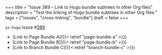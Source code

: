 +++
title = "Issue 389 – Link to Hugo bundle subtrees in other Org files"
description = "Test the linking of Hugo bundle subtrees in other Org files."
tags = ["issues", "cross-linking", "bundle"]
draft = false
+++

`ox-hugo` Issue #[389](https://github.com/kaushalmodi/ox-hugo/issues/389)

-   [Link to Page Bundle A]({{< relref "page-bundle-a" >}})
-   [Link to Page Bundle B]({{< relref "page-bundle-b" >}})
-   [Link to Branch Bundle C]({{< relref "branch-bundle-c" >}})
